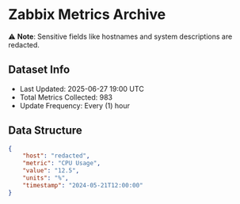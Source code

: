 # Zabbix Metrics Archive

⚠️ **Note**: Sensitive fields like hostnames and system descriptions are redacted.

## Dataset Info
- Last Updated: 2025-06-27 19:00 UTC
- Total Metrics Collected: 983
- Update Frequency: Every (1) hour

## Data Structure
```json
{
    "host": "redacted",
    "metric": "CPU Usage",
    "value": "12.5",
    "units": "%",
    "timestamp": "2024-05-21T12:00:00"
}
```
